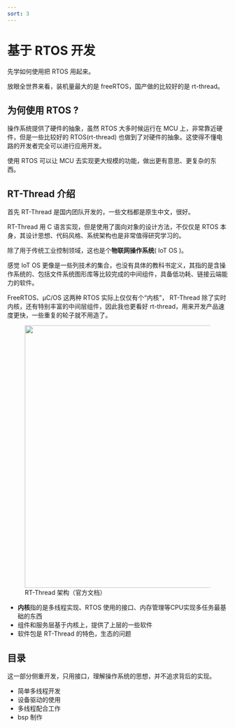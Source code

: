 ```yaml
---
sort: 3
---
```

# 基于 RTOS 开发

先学如何使用把 RTOS 用起来。

放眼全世界来看，装机量最大的是 freeRTOS，国产做的比较好的是 rt-thread。


## 为何使用 RTOS ?

操作系统提供了硬件的抽象，虽然 RTOS 大多时候运行在 MCU 上，非常靠近硬件，但是一些比较好的 RTOS(rt-thread) 也做到了对硬件的抽象。这使得不懂电路的开发者完全可以进行应用开发。

使用 RTOS 可以让 MCU 去实现更大规模的功能，做出更有意思、更复杂的东西。

## RT-Thread 介绍

首先 RT-Thread 是国内团队开发的，一些文档都是原生中文，很好。

RT-Thread 用 C 语言实现，但是使用了面向对象的设计方法，不仅仅是 RTOS 本身，其设计思想、代码风格、系统架构也是非常值得研究学习的。

除了用于传统工业控制领域，这也是个**物联网操作系统**( IoT OS )。

感觉 IoT OS 更像是一些列技术的集合，也没有具体的教科书定义，其指的是含操作系统的、包括文件系统图形库等比较完成的中间组件，具备低功耗、链接云端能力的软件。

FreeRTOS、μC/OS 这两种 RTOS 实际上仅仅有个“内核”， RT-Thread 除了实时内核，还有特别丰富的中间层组件，因此我也更看好 rt-thread，用来开发产品速度更快，一些重复的轮子就不用造了。

<figure>
    <img src = "https://www.rt-thread.org/document/site/rt-thread-version/rt-thread-standard/figures/02Software_framework_diagram.png" width=600 />
    <figcaption>RT-Thread 架构（官方文档）</figcaption>
</figure>

- **内核**指的是多线程实现、RTOS 使用的接口、内存管理等CPU实现多任务最基础的东西
- 组件和服务层基于内核上，提供了上层的一些软件
- 软件包是 RT-Thread 的特色，生态的问题


## 目录

这一部分侧重开发，只用接口，理解操作系统的思想，并不追求背后的实现。

- 简单多线程开发
- 设备驱动的使用
- 多线程配合工作
- bsp 制作


